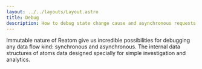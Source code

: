 ```yaml
---
layout: ../../layouts/Layout.astro
title: Debug
description: How to debug state change cause and asynchronous requests
---
```


Immutable nature of Reatom give us incredible possibilities for debugging any data flow kind: synchronous and asynchronous. The internal data structures of atoms data designed specially for simple investigation and analytics.
